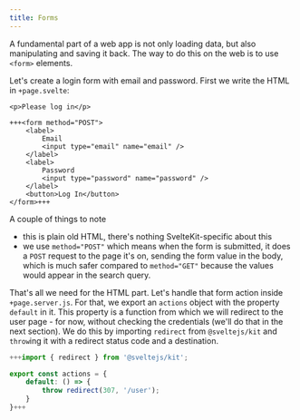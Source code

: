 ```yaml
---
title: Forms
---
```


A fundamental part of a web app is not only loading data, but also manipulating and saving it back. The way to do this on the web is to use `<form>` elements.

Let's create a login form with email and password. First we write the HTML in `+page.svelte`:

```svelte
<p>Please log in</p>

+++<form method="POST">
	<label>
		Email
		<input type="email" name="email" />
	</label>
	<label>
		Password
		<input type="password" name="password" />
	</label>
	<button>Log In</button>
</form>+++
```

A couple of things to note

- this is plain old HTML, there's nothing SvelteKit-specific about this
- we use `method="POST"` which means when the form is submitted, it does a `POST` request to the page it's on, sending the form value in the body, which is much safer compared to `method="GET"` because the values would appear in the search query.

That's all we need for the HTML part. Let's handle that form action inside `+page.server.js`. For that, we export an `actions` object with the property `default` in it. This property is a function from which we will redirect to the user page - for now, without checking the credentials (we'll do that in the next section). We do this by importing `redirect` from `@sveltejs/kit` and `throw`ing it with a redirect status code and a destination.

```js
+++import { redirect } from '@sveltejs/kit';

export const actions = {
	default: () => {
		throw redirect(307, '/user');
	}
}+++
```
